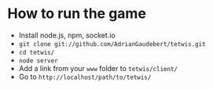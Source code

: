 # How to run the game

* Install node.js, npm, socket.io
* `git clone git://github.com/AdrianGaudebert/tetwis.git`
* `cd tetwis/`
* `node server`
* Add a link from your `www` folder to `tetwis/client/`
* Go to `http://localhost/path/to/tetwis/`
